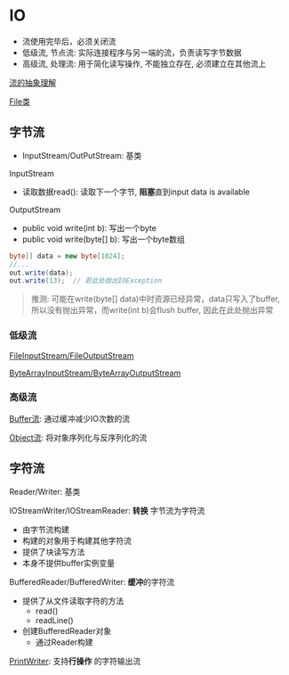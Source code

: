 # IO

- 流使用完毕后，必须关闭流
- 低级流, 节点流: 实际连接程序与另一端的流，负责读写字节数据
- 高级流, 处理流: 用于简化读写操作, 不能独立存在, 必须建立在其他流上

[流的抽象理解](Java_Stream.md)

[File类](Java_File_Class.md)

## 字节流

- InputStream/OutPutStream: 基类

InputStream

- 读取数据read(): 读取下一个字节, **阻塞**直到input data is available

OutputStream

- public void write(int b): 写出一个byte
- public void write(byte[] b): 写出一个byte数组

```java
byte[] data = new byte[1024];
//...
out.write(data);
out.write(13);  // 若此处抛出IOException
```

> 推测: 可能在write(byte[] data)中时资源已经异常，data只写入了buffer, 所以没有抛出异常，而write(int b)会flush buffer, 因此在此处抛出异常

### 低级流

[FileInputStream/FileOutputStream](Java_FileIOStream.md)

[ByteArrayInputStream/ByteArrayOutputStream](Java_ByteArrayIOStream.md)

### 高级流

[Buffer流](Java_BufferedIOStream.md): 通过缓冲减少IO次数的流

[Object流](Java_ObjectIOStream.md): 将对象序列化与反序列化的流

## 字符流

Reader/Writer: 基类

IOStreamWriter/IOStreamReader: **转换** 字节流为字符流

- 由字节流构建
- 构建的对象用于构建其他字符流
- 提供了块读写方法
- 本身不提供buffer实例变量

BufferedReader/BufferedWriter: **缓冲**的字符流

- 提供了从文件读取字符的方法
  - read()
  - readLine()
- 创建BufferedReader对象
  - 通过Reader构建

[PrintWriter](Java_PrintWriter.md): 支持**行操作** 的字符输出流
